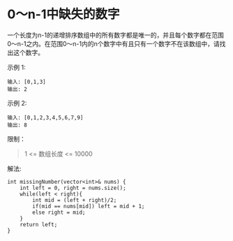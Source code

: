 #  0～n-1中缺失的数字

一个长度为n-1的递增排序数组中的所有数字都是唯一的，并且每个数字都在范围0～n-1之内。在范围0～n-1内的n个数字中有且只有一个数字不在该数组中，请找出这个数字。

示例 1:
```
输入: [0,1,3]
输出: 2
```
示例 2:
```
输入: [0,1,2,3,4,5,6,7,9]
输出: 8
```

限制：

> 1 <= 数组长度 <= 10000

解法:
```
int missingNumber(vector<int>& nums) {
    int left = 0, right = nums.size();
    while(left < right){
        int mid = (left + right)/2;
        if(mid == nums[mid]) left = mid + 1;
        else right = mid;
    }
    return left;
}

```
